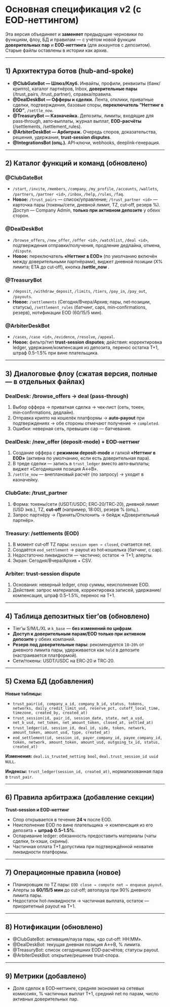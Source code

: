 # Основная спецификация v2 (с EOD‑неттингом)

Эта версия объединяет и **заменяет** предыдущие черновики по функциям, флоу, БД и правилам — с учётом новой функции **доверительных пар** и **EOD‑неттинга** (для аккаунтов с депозитом). Старые файлы оставлены в истории как архив.

---

## 1) Архитектура ботов (hub‑and‑spoke)
- **@ClubGateBot — Шлюз/Клуб.** Инвайты, профили, реквизиты (банк/крипто), каталог партнёров, Inbox, **доверительные пары** (/trust_pairs, /trust_partner), справка/правила.
- **@DealDeskBot — Офферы и сделки.** Лента, отклики, приватные сделки, подтверждения, базовые споры, **переключатель “Неттинг в EOD”**, `/settle_now`.
- **@TreasuryBot — Казначейка.** Депозиты, лимиты, входящие для pass‑through, авто‑выплаты, журнал выплат, **EOD‑расчёты** (/settlements, /settlement_rules).
- **@ArbiterDeskBot — Арбитраж.** Очередь споров, доказательства, решения, удержания, **trust‑session disputes**.
- **@IntegrationsBot (опц.).** API‑ключи, webhooks, deeplink‑генерация.

---

## 2) Каталог функций и команд (обновлено)

### @ClubGateBot
- `/start`, `/invite`, `/members`, `/company`, `/my_profile`, `/accounts`, `/wallets`, `/partners`, `/partner <id>`, `/inbox`, `/help`, `/rules`, `/faq`.
- **Новое:** `/trust_pairs` — список/управление; `/trust_partner <id>` — карточка пары (токены/сети, дневной лимит, TZ, cut‑off, резерв %). Доступ — Company Admin, **только при активном депозите** у обеих сторон.

### @DealDeskBot
- `/browse_offers`, `/new_offer`, `/offer <id>`, `/watchlist`, `/deal <id>`, подтверждения отправки/получения, продление дедлайна, отмена, `/dispute`.
- **Новое:** переключатель **«Неттинг в EOD»** (по умолчанию включён между доверительными партнёрами), виджет дневной позиции (X% лимита; ETA до cut‑off), кнопка **/settle_now <partner>**.

### @TreasuryBot
- `/deposit`, `/withdraw_deposit`, `/limits`, `/tiers`, `/pay_in`, `/pay_out`, `/payouts`.
- **Новое:** `/settlements` (Сегодня/Вчера/Архив; пары, net‑позиции, статусы), `/settlement_rules` (батчинг, caps, min‑confirmations, резерв), нотификации EOD (60/15/5 мин).

### @ArbiterDeskBot
- `/cases`, `/case <id>`, `/evidence`, `/resolve`, `/appeal`.
- **Новое:** фильтр/тип **trust‑session disputes**; действия: корректировка ledger, удержание/компенсация из депозита, перенос остатка T+1, штраф 0.5–1.5% при вине плательщика.

---

## 3) Диалоговые флоу (сжатая версия, полные — в отдельных файлах)

### DealDesk: /browse_offers → deal (pass‑through)
1) Выбор оффера → приватная сделка → чек‑лист (сеть, токен, min‑confirmations, дедлайн).  
2) Отправка крипто на кошелёк платформы → **auto‑payout** при подтверждениях → обе стороны отмечают получение → `completed`.  
3) Ошибки: неверная сеть, превышен cap — батчевание.

### DealDesk: /new_offer (deposit‑mode) + EOD‑неттинг
1) Создание оффера с **режимом deposit‑mode** и галкой **«Неттинг в EOD»** (активна по умолчанию, если есть доверительная пара).  
2) В треде сделки — запись в `trust_ledger` вместо авто‑выплаты; виджет «Сегодняшняя позиция A↔B».  
3) `/settle_now` — внеплановый расчёт (по запросу) → уходит в казначейку.

### ClubGate: /trust_partner
1) Форма: токены/сети (USDT/USDC; ERC‑20/TRC‑20), дневной лимит (USD экв.), TZ, **cut‑off** (например, 18:00), резерв % (опц.).  
2) Запрос партнёру → Принять/Отклонить → бейдж «Доверительный партнёр».

### Treasury: /settlements (EOD)
1) В момент cut‑off TZ пары: `session open → closed`, считается net.  
2) Создаётся `eod_settlement` → payout из hot‑кошелька (батчинг, с cap).  
3) Недостаточно ликвидности — частично; остаток → T+1; алерты.  
4) Экран: Сегодня/Вчера/Архив + CSV.

### Arbiter: trust‑session dispute
1) Основания: неверный ledger, спор суммы, неисполнение EOD.  
2) Действия: запрос материалов, корректировка записей, удержание/компенсация, штраф 0.5–1.5%, перенос на T+1.

---

## 4) Таблица депозитных tier’ов (обновлено)
- Tier’ы S/M/L/XL и `k_base` — **без изменений по цифрам**.  
- **Доступ к доверительным парам/EOD только при активном депозите** у обеих компаний.  
- **Резерв под доверительные пары:** рекомендуется `10–20%` от дневного лимита пары, удерживается как `hold` в депозите (настраивается платформой).  
- Сети/токены: USDT/USDC на ERC‑20 и TRC‑20.

---

## 5) Схема БД (добавления)
**Новые таблицы:**
- `trust_pair(id, company_a_id, company_b_id, status, tokens, networks, daily_credit_limit_usd, reserve_pct, cutoff_local_time, timezone, created_by, created_at)`
- `trust_session(id, pair_id, session_date, state, net_a_usd, net_b_usd, net_token, net_amount_token, closed_at, settled_at)`
- `trust_ledger(id, session_id, deal_id, side, token, network, amount_token, amount_usd, type, created_at)`
- `eod_settlement(id, session_id, payer_company_id, payee_company_id, token, network, amount_token, amount_usd, outgoing_tx_id, status, created_at)`

**Изменения:** `deal.is_trusted_netting bool`, `deal.trust_session_id uuid NULL`.

**Индексы:** `trust_ledger(session_id, created_at)`, нормализованная пара в `trust_pair`.

---

## 6) Правила арбитража (добавление секции)
**Trust‑session и EOD‑неттинг**
- Спор открывается в течение **24 ч** после EOD.  
- Неисполнение EOD по вине плательщика → компенсация из его депозита + **штраф 0.5–1.5%**.  
- Оспаривание ledger: обязанность предоставить материалы (чаты сделки, tx‑хэши, скрины).  
- Частичная оплата T+1 допустима при подтверждённой нехватке ликвидности платформы.

---

## 7) Операционные правила (новое)
- Планировщик по TZ пары: `EOD close → compute net → enqueue payout`.  
- Алерты за **60/15/5 мин** до cut‑off; автопауза при 90% дневного лимита пары.  
- Недостаток hot‑ликвидности → частичная выплата, остаток — приоритетный payout на T+1.

---

## 8) Нотификации (обновлено)
- @ClubGateBot: активация/пауза пары, «до cut‑off: HH:MM».  
- @DealDeskBot: текущая дневная позиция A↔B, % лимита.  
- @TreasuryBot: список сегодняшних EOD‑расчётов; статусы payout.  
- @ArbiterDeskBot: открытие/решение trust‑спора.

---

## 9) Метрики (добавлено)
- Доля сделок в EOD‑неттинге, средняя экономия на сетевых комиссиях, % частичных выплат T+1, средний net по парам, число активных доверительных пар.